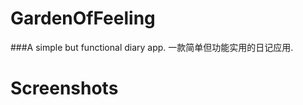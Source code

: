 # GardenOfFeeling
###A simple but functional diary app.
一款简单但功能实用的日记应用.

# Screenshots
<!--<img src="/screenshots/navigation_menu.jpg" height="400px"/>-->

